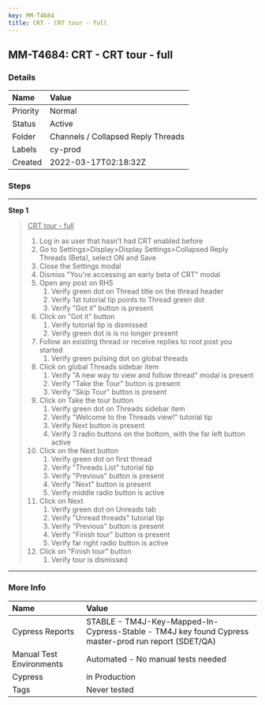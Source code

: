 ```yaml
---
key: MM-T4684
title: CRT - CRT tour - full
---
```


## MM-T4684: CRT - CRT tour - full

### Details

| Name     | Value                              |
| :------- | :--------------------------------- |
| Priority | Normal                             |
| Status   | Active                             |
| Folder   | Channels / Collapsed Reply Threads |
| Labels   | cy-prod                            |
| Created  | 2022-03-17T02:18:32Z               |

### Steps

<hr/>

**Step 1**

> <article><u>CRT tour - full</u><ol><li>Log in as user that hasn't had CRT enabled before</li><li>Go to Settings&gt;Display&gt;Display Settings&gt;Collapsed Reply Threads (Beta), select ON and Save</li><li>Close the Settings modal</li><li>Dismiss "You're accessing an early beta of CRT" modal</li><li>Open any post on RHS <ol><li>Verify green dot on Thread title on the thread header</li><li>Verify 1st tutorial tip points to Thread green dot</li><li>Verify "Got it" button is present</li></ol></li><li>Click on "Got it" button<ol><li>Verify tutorial tip is dismissed </li><li>Verify green dot is is no longer present </li></ol></li><li>Follow an existing thread or receive replies to root post you started<ol><li>Verify green pulsing dot on global threads </li></ol></li><li>Click on global Threads sidebar item <ol><li>Verify "A new way to view and follow thread" modal is present </li><li>Verify "Take the Tour" button is present</li><li>Verify "Skip Tour" button is present</li></ol></li><li>Click on Take the tour button<ol><li>Verify green dot on Threads sidebar item</li><li>Verify "Welcome to the Threads view!" tutorial tip</li><li>Verify Next button is present </li><li>Verify 3 radio buttons on the bottom, with the far left button active</li></ol></li><li>Click on the Next button<ol><li>Verify green dot on first thread</li><li>Verify "Threads List" tutorial tip</li><li>Verify "Previous" button is present</li><li>Verify "Next" button is present</li><li>Verify middle radio button is active</li></ol></li><li>Click on Next <ol><li>Verify green dot on Unreads tab</li><li>Verify "Unread threads" tutorial tip</li><li>Verify "Previous" button is present</li><li>Verify "Finish tour" button is present</li><li>Verify far right radio button is active</li></ol></li><li>Click on "Finish tour" button<ol><li>Verify tour is dismissed</li></ol></li></ol></article>

<hr/>

### More Info

| Name                     | Value                                                                                                |
| :----------------------- | :--------------------------------------------------------------------------------------------------- |
| Cypress Reports          | STABLE - TM4J-Key-Mapped-In-Cypress-Stable - TM4J key found Cypress master-prod run report (SDET/QA) |
| Manual Test Environments | Automated - No manual tests needed                                                                   |
| Cypress                  | in Production                                                                                        |
| Tags                     | Never tested                                                                                         |

